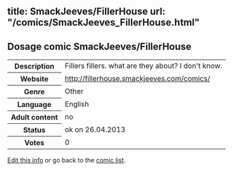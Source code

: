 title: SmackJeeves/FillerHouse
url: "/comics/SmackJeeves_FillerHouse.html"
---
Dosage comic SmackJeeves/FillerHouse
-----------------------------------------

<p id="msg"></p>
<script type="text/javascript">
if (window.location.search === '?edit_info_mail=sent_ok') {
  var elem = document.getElementById("msg");
  elem.innerHTML = 'Edited information sucessfully sent.';
  elem.className = 'ok';
}
</script>
<table class="comicinfo">
<tr>
<th>Description</th><td>Fillers fillers. what are they about? I don't know.</td>
</tr>
<tr>
<th>Website</th><td><a href="http://fillerhouse.smackjeeves.com/comics/">http://fillerhouse.smackjeeves.com/comics/</a></td>
</tr>
<tr>
<th>Genre</th><td>Other</td>
</tr>
<tr>
<th>Language</th><td>English</td>
</tr>
<tr>
<th>Adult content</th><td>no</td>
</tr>
<tr>
<th>Status</th><td>ok on 26.04.2013</td>
</tr>
<tr>
<th>Votes</th><td>0</td>
</tr>
</table>

[Edit this info](SmackJeeves_FillerHouse_edit.html) or go back to the [comic list](../comic-index.html).
